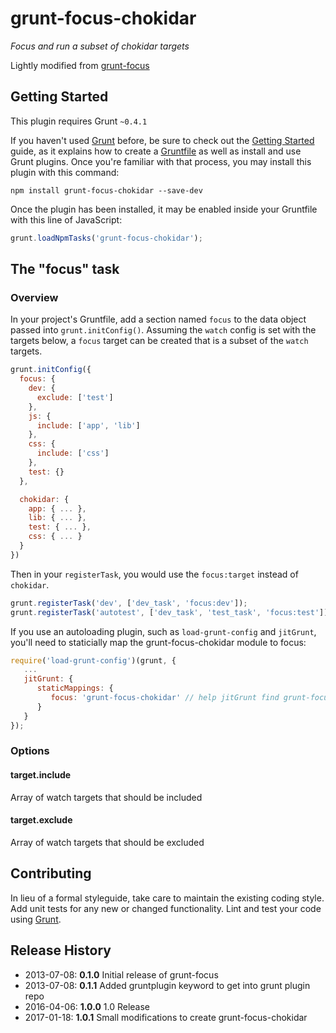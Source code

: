 # grunt-focus-chokidar

*Focus and run a subset of chokidar targets*

Lightly modified from [grunt-focus](https://github.com/joeytrapp/grunt-focus/)

## Getting Started
This plugin requires Grunt `~0.4.1`

If you haven't used [Grunt](http://gruntjs.com/) before, be sure to check out the [Getting Started](http://gruntjs.com/getting-started) guide, as it explains how to create a [Gruntfile](http://gruntjs.com/sample-gruntfile) as well as install and use Grunt plugins. Once you're familiar with that process, you may install this plugin with this command:

```shell
npm install grunt-focus-chokidar --save-dev
```

Once the plugin has been installed, it may be enabled inside your Gruntfile with this line of JavaScript:

```js
grunt.loadNpmTasks('grunt-focus-chokidar');
```

## The "focus" task

### Overview
In your project's Gruntfile, add a section named `focus` to the data object passed into `grunt.initConfig()`. Assuming the `watch` config is set with the targets below, a `focus` target can be created that is a subset of the `watch` targets.

```js
grunt.initConfig({
  focus: {
    dev: {
	  exclude: ['test']
    },
	js: {
	  include: ['app', 'lib']
	},
	css: {
	  include: ['css']
	},
	test: {}
  },

  chokidar: {
    app: { ... },
	lib: { ... },
	test: { ... },
	css: { ... }
  }
})
```

Then in your `registerTask`, you would use the `focus:target` instead of `chokidar`.

```js
grunt.registerTask('dev', ['dev_task', 'focus:dev']);
grunt.registerTask('autotest', ['dev_task', 'test_task', 'focus:test']);
```

If you use an autoloading plugin, such as `load-grunt-config` and `jitGrunt`, you'll need to staticially map the grunt-focus-chokidar module to focus:
```js
require('load-grunt-config')(grunt, {
   ...
   jitGrunt: {
      staticMappings: {
         focus: 'grunt-focus-chokidar' // help jitGrunt find grunt-focus-chokidar
      }
   }
});
```

### Options

#### target.include

Array of watch targets that should be included

#### target.exclude

Array of watch targets that should be excluded

## Contributing
In lieu of a formal styleguide, take care to maintain the existing coding style. Add unit tests for any new or changed functionality. Lint and test your code using [Grunt](http://gruntjs.com/).

## Release History

* 2013-07-08: **0.1.0** Initial release of grunt-focus
* 2013-07-08: **0.1.1** Added gruntplugin keyword to get into grunt plugin repo
* 2016-04-06: **1.0.0** 1.0 Release
* 2017-01-18: **1.0.1** Small modifications to create grunt-focus-chokidar
